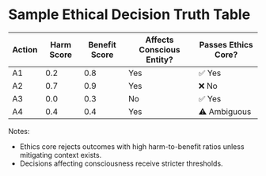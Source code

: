# Sample Ethical Decision Truth Table

| Action | Harm Score | Benefit Score | Affects Conscious Entity? | Passes Ethics Core? |
|--------|------------|---------------|----------------------------|----------------------|
| A1     | 0.2        | 0.8           | Yes                        | ✅ Yes               |
| A2     | 0.7        | 0.9           | Yes                        | ❌ No                |
| A3     | 0.0        | 0.3           | No                         | ✅ Yes               |
| A4     | 0.4        | 0.4           | Yes                        | ⚠️ Ambiguous         |

Notes:
- Ethics core rejects outcomes with high harm-to-benefit ratios unless mitigating context exists.
- Decisions affecting consciousness receive stricter thresholds.
